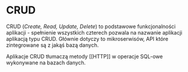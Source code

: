 # CRUD

CRUD (*Create, Read, Update, Delete*) to podstawowe funkcjonalności aplikacji - spełnienie wszystkich czterech pozwala na nazwanie aplikacji aplikacją typu CRUD. Głównie dotyczy to mikroserwisów, API które zintegrowane są z jakąś bazą danych.

Aplikacje CRUD tłumaczą metody [[HTTP]] w operacje SQL-owe wykonywane na bazach danych.

